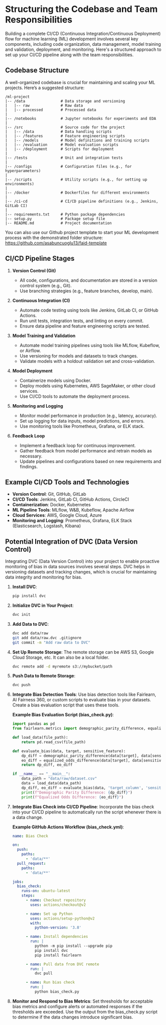 # Structuring the Codebase and Team Responsibilities

Building a complete CI/CD (Continuous Integration/Continuous Deployment) flow for machine learning (ML) development involves several key components, including code organization, data management, model training and validation, deployment, and monitoring. Here's a structured approach to set up your CI/CD pipeline along with the team responsibilities.

## Codebase Structure

A well-organized codebase is crucial for maintaining and scaling your ML projects. Here’s a suggested structure:

```
/ml-project
|-- /data                # Data storage and versioning
|   |-- raw              # Raw data
|   |-- processed        # Processed data
|
|-- /notebooks           # Jupyter notebooks for experiments and EDA
|
|-- /src                 # Source code for the project
|   |-- /data            # Data handling scripts
|   |-- /features        # Feature engineering scripts
|   |-- /models          # Model definitions and training scripts
|   |-- /evaluation      # Model evaluation scripts
|   |-- /deployment      # Scripts for deployment
|
|-- /tests               # Unit and integration tests
|
|-- /configs             # Configuration files (e.g., for hyperparameters)
|
|-- /scripts             # Utility scripts (e.g., for setting up environments)
|
|-- /docker              # Dockerfiles for different environments
|
|-- /ci-cd               # CI/CD pipeline definitions (e.g., Jenkins, GitLab CI)
|
|-- requirements.txt     # Python package dependencies
|-- setup.py             # Package setup file
|-- README.md            # Project documentation
```

You can also use our Github project template to start your ML development process with the demonstrated folder structure: <https://github.com/asabuncuoglu13/faid-template>


## CI/CD Pipeline Stages

1. **Version Control (Git)**
   - All code, configurations, and documentation are stored in a version control system (e.g., Git).
   - Use branching strategies (e.g., feature branches, develop, main).

2. **Continuous Integration (CI)**
   - Automate code testing using tools like Jenkins, GitLab CI, or GitHub Actions.
   - Run unit tests, integration tests, and linting on every commit.
   - Ensure data pipeline and feature engineering scripts are tested.

3. **Model Training and Validation**
   - Automate model training pipelines using tools like MLflow, Kubeflow, or Airflow.
   - Use versioning for models and datasets to track changes.
   - Validate models with a holdout validation set and cross-validation.

4. **Model Deployment**
   - Containerize models using Docker.
   - Deploy models using Kubernetes, AWS SageMaker, or other cloud services.
   - Use CI/CD tools to automate the deployment process.

5. **Monitoring and Logging**
   - Monitor model performance in production (e.g., latency, accuracy).
   - Set up logging for data inputs, model predictions, and errors.
   - Use monitoring tools like Prometheus, Grafana, or ELK stack.

6. **Feedback Loop**
   - Implement a feedback loop for continuous improvement.
   - Gather feedback from model performance and retrain models as necessary.
   - Update pipelines and configurations based on new requirements and findings.

## Example CI/CD Tools and Technologies

- **Version Control**: Git, GitHub, GitLab
- **CI/CD Tools**: Jenkins, GitLab CI, GitHub Actions, CircleCI
- **Containerization**: Docker, Kubernetes
- **ML Pipeline Tools**: MLflow, W&B, Kubeflow, Apache Airflow
- **Cloud Services**: AWS, Google Cloud, Azure
- **Monitoring and Logging**: Prometheus, Grafana, ELK Stack (Elasticsearch, Logstash, Kibana)

## Potential Integration of DVC (Data Version Control)

Integrating DVC (Data Version Control) into your project to enable proactive monitoring of bias in data sources involves several steps. DVC helps in versioning datasets and tracking changes, which is crucial for maintaining data integrity and monitoring for bias.

1. **Install DVC**:
   ```bash
   pip install dvc
   ```

2. **Initialize DVC in Your Project**:
   ```bash
   dvc init
   ```

3. **Add Data to DVC**:
   ```bash
   dvc add data/raw
   git add data/raw.dvc .gitignore
   git commit -m "Add raw data to DVC"
   ```

4. **Set Up Remote Storage**:
   The remote storage can be AWS S3, Google Cloud Storage, etc. It can also be a local folder.
   ```bash
   dvc remote add -d myremote s3://mybucket/path
   ```

5. **Push Data to Remote Storage**:
   ```bash
   dvc push
   ```

6. **Integrate Bias Detection Tools**:
   Use bias detection tools like Fairlearn, AI Fairness 360, or custom scripts to evaluate bias in your datasets. Create a bias evaluation script that uses these tools.

   **Example Bias Evaluation Script (bias_check.py)**:
   ```python
   import pandas as pd
   from fairlearn.metrics import demographic_parity_difference, equalized_odds_difference

   def load_data(file_path):
       return pd.read_csv(file_path)

   def evaluate_bias(data, target, sensitive_feature):
       dp_diff = demographic_parity_difference(data[target], data[sensitive_feature])
       eo_diff = equalized_odds_difference(data[target], data[sensitive_feature])
       return dp_diff, eo_diff

   if __name__ == "__main__":
       data_path = "data/raw/dataset.csv"
       data = load_data(data_path)
       dp_diff, eo_diff = evaluate_bias(data, 'target_column', 'sensitive_column')
       print(f"Demographic Parity Difference: {dp_diff}")
       print(f"Equalized Odds Difference: {eo_diff}")
   ```

7. **Integrate Bias Check into CI/CD Pipeline**:
   Incorporate the bias check into your CI/CD pipeline to automatically run the script whenever there is a data change.

   **Example GitHub Actions Workflow (bias_check.yml)**:
   ```yaml
   name: Bias Check

   on:
     push:
       paths:
         - 'data/**'
     pull_request:
       paths:
         - 'data/**'

   jobs:
     bias_check:
       runs-on: ubuntu-latest
       steps:
         - name: Checkout repository
           uses: actions/checkout@v2

         - name: Set up Python
           uses: actions/setup-python@v2
           with:
             python-version: '3.8'

         - name: Install dependencies
           run: |
             python -m pip install --upgrade pip
             pip install dvc
             pip install fairlearn

         - name: Pull data from DVC remote
           run: |
             dvc pull

         - name: Run bias check
           run: |
             python bias_check.py
   ```

8. **Monitor and Respond to Bias Metrics**:
   Set thresholds for acceptable bias metrics and configure alerts or automated responses if the thresholds are exceeded. Use the output from the bias_check.py script to determine if the data changes introduce significant bias.